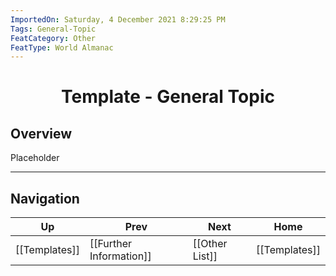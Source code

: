 ```yaml
---
ImportedOn: Saturday, 4 December 2021 8:29:25 PM
Tags: General-Topic
FeatCategory: Other
FeatType: World Almanac
---
```

# <center>Template - General Topic</center>

## Overview

Placeholder


---
## Navigation
| Up | Prev | Next | Home |
|----|------|------|------|
| [[Templates]] | [[Further Information]] | [[Other List]] | [[Templates]] |

